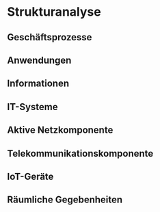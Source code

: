 # Strukturanalyse
## Geschäftsprozesse
## Anwendungen
## Informationen
## IT-Systeme
## Aktive Netzkomponente
## Telekommunikationskomponente
## IoT-Geräte
## Räumliche Gegebenheiten
